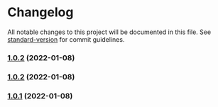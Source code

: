 # Changelog

All notable changes to this project will be documented in this file. See [standard-version](https://github.com/conventional-changelog/standard-version) for commit guidelines.

### [1.0.2](https://github.com/Ulibka68/ydb-table-defs/compare/v1.0.0...v1.0.2) (2022-01-08)

### [1.0.2](https://github.com/Ulibka68/ydb-table-defs/compare/v1.0.0...v1.0.2) (2022-01-08)

### [1.0.1](https://github.com/Ulibka68/ydb-table-defs/compare/v1.0.0...v1.0.1) (2022-01-08)

